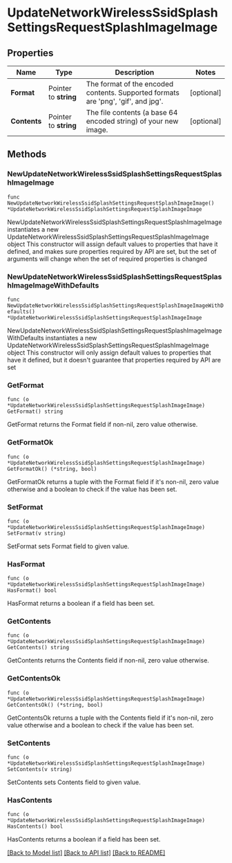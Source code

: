 # UpdateNetworkWirelessSsidSplashSettingsRequestSplashImageImage

## Properties

Name | Type | Description | Notes
------------ | ------------- | ------------- | -------------
**Format** | Pointer to **string** | The format of the encoded contents. Supported formats are &#39;png&#39;, &#39;gif&#39;, and jpg&#39;. | [optional] 
**Contents** | Pointer to **string** | The file contents (a base 64 encoded string) of your new image. | [optional] 

## Methods

### NewUpdateNetworkWirelessSsidSplashSettingsRequestSplashImageImage

`func NewUpdateNetworkWirelessSsidSplashSettingsRequestSplashImageImage() *UpdateNetworkWirelessSsidSplashSettingsRequestSplashImageImage`

NewUpdateNetworkWirelessSsidSplashSettingsRequestSplashImageImage instantiates a new UpdateNetworkWirelessSsidSplashSettingsRequestSplashImageImage object
This constructor will assign default values to properties that have it defined,
and makes sure properties required by API are set, but the set of arguments
will change when the set of required properties is changed

### NewUpdateNetworkWirelessSsidSplashSettingsRequestSplashImageImageWithDefaults

`func NewUpdateNetworkWirelessSsidSplashSettingsRequestSplashImageImageWithDefaults() *UpdateNetworkWirelessSsidSplashSettingsRequestSplashImageImage`

NewUpdateNetworkWirelessSsidSplashSettingsRequestSplashImageImageWithDefaults instantiates a new UpdateNetworkWirelessSsidSplashSettingsRequestSplashImageImage object
This constructor will only assign default values to properties that have it defined,
but it doesn't guarantee that properties required by API are set

### GetFormat

`func (o *UpdateNetworkWirelessSsidSplashSettingsRequestSplashImageImage) GetFormat() string`

GetFormat returns the Format field if non-nil, zero value otherwise.

### GetFormatOk

`func (o *UpdateNetworkWirelessSsidSplashSettingsRequestSplashImageImage) GetFormatOk() (*string, bool)`

GetFormatOk returns a tuple with the Format field if it's non-nil, zero value otherwise
and a boolean to check if the value has been set.

### SetFormat

`func (o *UpdateNetworkWirelessSsidSplashSettingsRequestSplashImageImage) SetFormat(v string)`

SetFormat sets Format field to given value.

### HasFormat

`func (o *UpdateNetworkWirelessSsidSplashSettingsRequestSplashImageImage) HasFormat() bool`

HasFormat returns a boolean if a field has been set.

### GetContents

`func (o *UpdateNetworkWirelessSsidSplashSettingsRequestSplashImageImage) GetContents() string`

GetContents returns the Contents field if non-nil, zero value otherwise.

### GetContentsOk

`func (o *UpdateNetworkWirelessSsidSplashSettingsRequestSplashImageImage) GetContentsOk() (*string, bool)`

GetContentsOk returns a tuple with the Contents field if it's non-nil, zero value otherwise
and a boolean to check if the value has been set.

### SetContents

`func (o *UpdateNetworkWirelessSsidSplashSettingsRequestSplashImageImage) SetContents(v string)`

SetContents sets Contents field to given value.

### HasContents

`func (o *UpdateNetworkWirelessSsidSplashSettingsRequestSplashImageImage) HasContents() bool`

HasContents returns a boolean if a field has been set.


[[Back to Model list]](../README.md#documentation-for-models) [[Back to API list]](../README.md#documentation-for-api-endpoints) [[Back to README]](../README.md)


